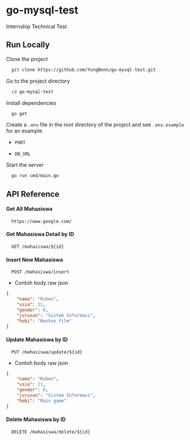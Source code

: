 # go-mysql-test

Internship Technical Test

## Run Locally

Clone the project

```bash
  git clone https://github.com/YungBenn/go-mysql-test.git
```

Go to the project directory

```bash
  cd go-mysql-test
```

Install dependencies

```bash
  go get
```

Create a `.env` file in the root directory of the project and see `.env.example` for an example

-   `PORT`

-   `DB_URL`

Start the server

```bash
  go run cmd/main.go
```

## API Reference

#### Get All Mahasiswa

```http
  https://www.google.com/
```

#### Get Mahasiswa Detail by ID

```http
  GET /mahasiswa/${id}
```

#### Insert New Mahasiswa

```http
  POST /mahasiswa/insert
```

-   Contoh body raw json

```json
{
    "nama": "Ruben",
    "usia": 21,
    "gender": 0,
    "jurusan": "Sistem Informasi",
    "hobi": "Nonton film"
}
```

#### Update Mahasiswa by ID

```http
  PUT /mahasiswa/update/${id}
```

-   Contoh body raw json

```json
{
    "nama": "Ruben",
    "usia": 21,
    "gender": 0,
    "jurusan": "Sistem Informasi",
    "hobi": "Main game"
}
```

#### Delete Mahasiswa by ID

```http
  DELETE /mahasiswa/delete/${id}
```
